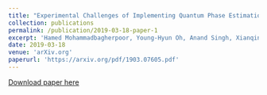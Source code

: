 ```yaml
---
title: "Experimental Challenges of Implementing Quantum Phase Estimation Algorithms on IBM Quantum Computer"
collection: publications
permalink: /publication/2019-03-18-paper-1
excerpt: 'Hamed Mohammadbagherpoor, Young-Hyun Oh, Anand Singh, Xianqing Yu, Andy J. Rindos'
date: 2019-03-18
venue: 'arXiv.org'
paperurl: 'https://arxiv.org/pdf/1903.07605.pdf'
---
```

 
[Download paper here](http://academicpages.github.io/files/paper1.pdf)
